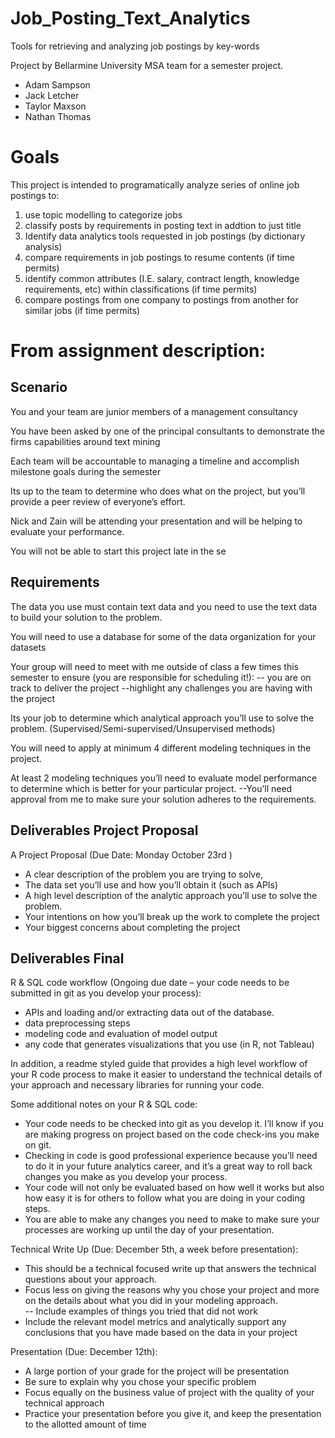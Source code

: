 # Job_Posting_Text_Analytics
Tools for retrieving and analyzing job postings by key-words

Project by Bellarmine University MSA team for a semester project.
* Adam Sampson
* Jack Letcher
* Taylor Maxson
* Nathan Thomas

# Goals
This project is intended to programatically analyze series of online job postings to:
1) use topic modelling to categorize jobs
2) classify posts by requirements in posting text in addtion to just title
3) Identify data analytics tools requested in job postings (by dictionary analysis)
4) compare requirements in job postings to resume contents (if time permits)
5) identify common attributes (I.E. salary, contract length, knowledge requirements, etc) within classifications (if time permits)
6) compare postings from one company to postings from another for similar jobs (if time permits)

# From assignment description:

## Scenario
You and your team are junior members of a management consultancy

You have been asked by one of the principal consultants to demonstrate the firms capabilities around text mining

Each team will be accountable to managing a timeline and accomplish milestone goals during the semester

Its up to the team to determine who does what on the project, but you’ll provide a peer review of everyone’s effort.

Nick and Zain will be attending your presentation and will be helping to evaluate your performance.

You will not be able to start this project late in the se

## Requirements

The data you use must contain text data and you need to use the text data to build your solution to the problem.

You will need to use a database for some of the data organization for your datasets

Your group will need to meet with me outside of class a few times this semester to ensure (you are responsible for scheduling it!):
	-- you are on track to deliver the project
	--highlight any challenges you are having with the project

Its your job to determine which analytical approach you’ll use to solve the problem. (Supervised/Semi-supervised/Unsupervised methods)
 	
You will need to apply at minimum 4 different modeling techniques in the project. 

At least 2 modeling techniques you’ll need to evaluate model performance to determine which is better for your particular project.
	--You’ll need approval from me to make sure your solution adheres to the requirements.

## Deliverables Project Proposal
A Project Proposal (Due Date:  Monday October 23rd ) 

* A clear description of the problem you are trying to solve, 
* The data set you’ll use and how you’ll obtain it (such as APIs)
* A high level description of the analytic approach you’ll use to solve the problem. 
* Your intentions on how you’ll break up the work to complete the project
* Your biggest concerns about completing the project

## Deliverables Final
R & SQL code workflow (Ongoing due date – your code needs to be submitted in git as you develop your process):  

* APIs and loading and/or extracting data out of the database. 
* data preprocessing steps 
* modeling code and evaluation of model output
* any code that generates visualizations that you use (in R, not Tableau)

In addition, a readme styled guide that provides a high level workflow of your R code process to make it easier to understand the technical details of your approach and necessary libraries for running your code.

Some additional notes on your R & SQL code:

* Your code needs to be checked into git as you develop it.  I’ll know if you are making progress on project based on the code check-ins you make on git.
* Checking in code is good professional experience because you’ll need to do it in your future analytics career, and it’s a great way to roll back changes you make as you develop your process.
* Your code will not only be evaluated based on how well it works but also how easy it is for others to follow what you are doing in your coding steps.
* You are able to make any changes you need to make to make sure your processes are working up until the day of your presentation.

Technical Write Up (Due: December 5th, a week before presentation):

* This should be a technical focused write up that answers the technical questions about your approach.
* Focus less on giving the reasons why you chose your project and more on the details about what you did in your modeling approach.  
-- Include examples of things you tried that did not work
* Include the relevant model metrics and analytically support any conclusions that you have made based on the data in your project

Presentation (Due: December 12th):

* A large portion of your grade for the project will be presentation
* Be sure to explain why you chose your specific problem
* Focus equally on the business value of project with the quality of your technical approach
* Practice your presentation before you give it, and keep the presentation to the allotted amount of time

